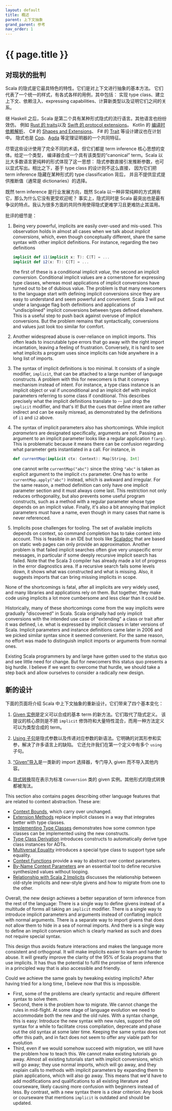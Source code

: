 ```yaml
---
layout: default
title: 概述
parent: 上下文抽象
grand_parent: 参考
nav_order: 1
---
```


# {{ page.title }}

## 对现状的批判

Scala 的隐式是它最具特色的特性。它们是对上下文进行抽象的基本方法。
它们代表了一个统一的样式，有各式各样的用例，其中包括：
实现 type class、建立上下文、依赖注入、expressing capabilities、计算新类型以及证明它们之间的关系。

继 Haskell 之后，Scala 是第二个具有某种形式隐式的流行语言。其他语言也纷纷效仿。
例如 [Rust 的 traits](https://doc.rust-lang.org/rust-by-example/trait.html)以及 
[Swift 的 protocol extensions](https://docs.swift.org/swift-book/LanguageGuide/Protocols.html#ID521)。
Kotlin 的 [编译时依赖解析](https://github.com/Kotlin/KEEP/blob/e863b25f8b3f2e9b9aaac361c6ee52be31453ee0/proposals/compile-time-dependency-resolution.md)、
C# 的 [Shapes and Extensions](https://github.com/dotnet/csharplang/issues/164)、
F# 的 [Trait](https://github.com/MattWindsor91/visualfsharp/blob/hackathon-vs/examples/fsconcepts.md) 等设计建议也在计划中。
隐式也是 [Coq](https://coq.inria.fr/refman/language/extensions/implicit-arguments.html)、[Agda](https://agda.readthedocs.io/en/latest/language/implicit-arguments.html) 
等定理证明器的一个共同特征。

尽管这些设计使用了完全不同的术语，但它们都是 term inference 核心思想的变体。给定一个类型，
编译器合成一个具有该类型的“canonical” term。Scala 以比大多数语言更纯粹的形式体现了这一思想：
隐式参数直接引发推断参数，也可以显式写出。相比之下，基于 type class 的设计则不这么直接，
因为它们把 term inference 隐藏在某种形式的 type classification 背后，
并且不提供显式提供推断值（通常是 dictionaries）的选择。

既然 term inference 是行业发展方向，既然 Scala 以一种非常纯粹的方式拥有它，那么为什么它没有更受欢迎呢？
事实上，隐式同时是 Scala 最突出也是最有争议的特点。我认为很多方面的共同作用使得隐式更难学习且更难防止其滥用。

批评的细节是：

1. Being very powerful, implicits are easily over-used and mis-used. This observation holds in almost all cases when we talk about _implicit conversions_, which, even though conceptually different, share the same syntax with other implicit definitions. For instance, regarding the two definitions

    ```scala
    implicit def i1(implicit x: T): C[T] = ...
    implicit def i2(x: T): C[T] = ...
    ```

   the first of these is a conditional implicit _value_, the second an implicit _conversion_. Conditional implicit values are a cornerstone for expressing type classes, whereas most applications of implicit conversions have turned out to be of dubious value. The problem is that many newcomers to the language start with defining implicit conversions since they are easy to understand and seem powerful and convenient. Scala 3 will put under a language flag both definitions and applications of "undisciplined" implicit conversions between types defined elsewhere. This is a useful step to push back against overuse of implicit conversions. But the problem remains that syntactically, conversions and values just look too similar for comfort.

 2. Another widespread abuse is over-reliance on implicit imports. This often leads to inscrutable type errors that go away with the right import incantation, leaving a feeling of frustration. Conversely, it is hard to see what implicits a program uses since implicits can hide anywhere in a long list of imports.

 3. The syntax of implicit definitions is too minimal. It consists of a single modifier, `implicit`, that can be attached to a large number of language constructs. A problem with this for newcomers is that it conveys mechanism instead of intent. For instance, a type class instance is an implicit object or val if unconditional and an implicit def with implicit parameters referring to some class if conditional. This describes precisely what the implicit definitions translate to -- just drop the `implicit` modifier, and that's it! But the cues that define intent are rather indirect and can be easily misread, as demonstrated by the definitions of `i1` and `i2` above.

 4. The syntax of implicit parameters also has shortcomings. While implicit _parameters_ are designated specifically, arguments are not. Passing an argument to an implicit parameter looks like a regular application `f(arg)`. This is problematic because it means there can be confusion regarding what parameter gets instantiated in a call. For instance, in

    ```scala
    def currentMap(implicit ctx: Context): Map[String, Int]
    ```

    one cannot write `currentMap("abc")` since the string `"abc"` is taken as explicit argument to the implicit `ctx` parameter. One has to write `currentMap.apply("abc")` instead, which is awkward and irregular. For the same reason, a method definition can only have one implicit parameter section and it must always come last. This restriction not only reduces orthogonality, but also prevents some useful program constructs, such as a method with a regular parameter whose type depends on an implicit value. Finally, it's also a bit annoying that implicit parameters must have a name, even though in many cases that name is never referenced.

 5. Implicits pose challenges for tooling. The set of available implicits depends on context, so command completion has to take context into account. This is feasible in an IDE but tools like [Scaladoc](https://docs.scala-lang.org/overviews/scaladoc/overview.html) that are based on static web pages can only provide an approximation. Another problem is that failed implicit searches often give very unspecific error messages, in particular if some deeply recursive implicit search has failed. Note that the Scala 3 compiler has already made a lot of progress in the error diagnostics area. If a recursive search fails some levels down, it shows what was constructed and what is missing. Also, it suggests imports that can bring missing implicits in scope.

None of the shortcomings is fatal, after all implicits are very widely used, and many libraries and applications rely on them. But together, they make code using implicits a lot more cumbersome and less clear than it could be.

Historically, many of these shortcomings come from the way implicits were gradually "discovered" in Scala. Scala originally had only implicit conversions with the intended use case of "extending" a class or trait after it was defined, i.e. what is expressed by implicit classes in later versions of Scala. Implicit parameters and instance definitions came later in 2006 and we picked similar syntax since it seemed convenient. For the same reason, no effort was made to distinguish implicit imports or arguments from normal ones.

Existing Scala programmers by and large have gotten used to the status quo and see little need for change. But for newcomers this status quo presents a big hurdle. I believe if we want to overcome that hurdle, we should take a step back and allow ourselves to consider a radically new design.

## 新的设计

下面的页面将介绍 Scala 中上下文抽象的重新设计。它们带来了四个基本变化：
 
 1. [Given 实例](./givens.md)是定义可以合成的基本 term 的新方法。它们取代了隐式定义。
    该提议的核心原则是不把 `implicit` 修饰符和大量特性混合，而用一种方法定义可以为类型合成的 term。

 2. [Using 子句](./using-clauses.md)是隐式参数以及传递对应参数的新语法。它明确的对其形参和实参，解决了许多语言上的缺陷。
    它还允许我们在第一个定义中有多个 `using` 子句。

 3. [“Given”导入](./given-imports.md)是一类新的 import 选择器，专门导入 given 而不导入其他内容。

 4. [隐式转换](./conversions.md)现在表示为标准 `Conversion` 类的 given 实例。其他形式的隐式转换都被淘汰。

This section also contains pages describing other language features that are related to context abstraction. These are:

 - [Context Bounds](./context-bounds.md), which carry over unchanged.
 - [Extension Methods](./extension-methods.md) replace implicit classes in a way that integrates better with type classes.
 - [Implementing Type Classes](type-classes.md) demonstrates how some common type classes can be implemented using the new constructs.
 - [Type Class Derivation](./derivation.md) introduces constructs to automatically derive type class instances for ADTs.
 - [Multiversal Equality](./multiversal-equality.md) introduces a special type class to support type safe equality.
 - [Context Functions](./context-functions.md) provide a way to abstract over context parameters.
 - [By-Name Context Parameters](./by-name-context-parameters.md) are an essential tool to define recursive synthesized values without looping.
 - [Relationship with Scala 2 Implicits](./relationship-implicits.md) discusses the relationship between old-style implicits and new-style givens and how to migrate from one to the other.

Overall, the new design achieves a better separation of term inference from the rest of the language: There is a single way to define givens instead of a multitude of forms all taking an `implicit` modifier. There is a single way to introduce implicit parameters and arguments instead of conflating implicit with normal arguments. There is a separate way to import givens that does not allow them to hide in a sea of normal imports. And there is a single way to define an implicit conversion which is clearly marked as such and does not require special syntax.

This design thus avoids feature interactions and makes the language more consistent and orthogonal. It will make implicits easier to learn and harder to abuse. It will greatly improve the clarity of the 95% of Scala programs that use implicits. It has thus the potential to fulfil the promise of term inference in a principled way that is also accessible and friendly.

Could we achieve the same goals by tweaking existing implicits? After having tried for a long time, I believe now that this is impossible.

 - First, some of the problems are clearly syntactic and require different syntax to solve them.
 - Second, there is the problem how to migrate. We cannot change the rules in mid-flight. At some stage of language evolution we need to accommodate both the new and the old rules. With a syntax change, this is easy: Introduce the new syntax with new rules, support the old syntax for a while to facilitate cross compilation, deprecate and phase out the old syntax at some later time. Keeping the same syntax does not offer this path, and in fact does not seem to offer any viable path for evolution
 - Third, even if we would somehow succeed with migration, we still have the problem
 how to teach this. We cannot make existing tutorials go away. Almost all existing tutorials start with implicit conversions, which will go away; they use normal imports, which will go away, and they explain calls to methods with implicit parameters by expanding them to plain applications, which will also go away. This means that we'd have
 to add modifications and qualifications to all existing literature and courseware, likely causing more confusion with beginners instead of less. By contrast, with a new syntax there is a clear criterion: Any book or courseware that mentions `implicit` is outdated and should be updated.
